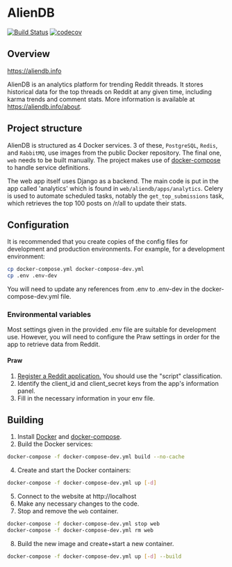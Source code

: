 # AlienDB

[![Build Status](https://travis-ci.org/xgi/aliendb.svg?branch=master)](https://travis-ci.org/xgi/aliendb) [![codecov](https://codecov.io/gh/xgi/aliendb/branch/master/graph/badge.svg)](https://codecov.io/gh/xgi/aliendb)

## Overview

https://aliendb.info

AlienDB is an analytics platform for trending Reddit threads. It stores historical data for the top threads on Reddit at any given time, including karma trends and comment stats. More information is available at https://aliendb.info/about.

## Project structure
AlienDB is structured as 4 Docker services. 3 of these, `PostgreSQL`, `Redis`, and `RabbitMQ`, use images from the public Docker repository. The final one, `web` needs to be built manually. The project makes use of [docker-compose](https://docs.docker.com/compose/) to handle service definitions.

The web app itself uses Django as a backend. The main code is put in the app called 'analytics' which is found in `web/aliendb/apps/analytics`. Celery is used to automate scheduled tasks, notably the `get_top_submissions` task, which retrieves the top 100 posts on /r/all to update their stats.

## Configuration
It is recommended that you create copies of the config files for development and production environments. For example, for a development environment:
```bash
cp docker-compose.yml docker-compose-dev.yml
cp .env .env-dev
```
You will need to update any references from .env to .env-dev in the docker-compose-dev.yml file.

### Environmental variables
Most settings given in the provided .env file are suitable for development use. However, you will need to configure the Praw settings in order for the app to retrieve data from Reddit.

#### Praw

1. [Register a Reddit application.](https://github.com/reddit/reddit/wiki/OAuth2#getting-started) You should use the "script" classification.
2. Identify the client_id and client_secret keys from the app's information panel.
3. Fill in the necessary information in your env file.


## Building
1. Install [Docker](https://docs.docker.com/) and [docker-compose](https://docs.docker.com/compose/).
3. Build the Docker services:
```bash
docker-compose -f docker-compose-dev.yml build --no-cache
```
4. Create and start the Docker containers:
```bash
docker-compose -f docker-compose-dev.yml up [-d]
```
5. Connect to the website at http://localhost
6. Make any necessary changes to the code.
7. Stop and remove the `web` container.
```bash
docker-compose -f docker-compose-dev.yml stop web
docker-compose -f docker-compose-dev.yml rm web
```
8. Build the new image and create+start a new container.
```bash
docker-compose -f docker-compose-dev.yml up [-d] --build
```
